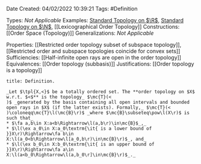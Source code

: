 <div class="topSpace"></div>

Date Created: 04/02/2022 10:39:21
Tags: #Definition

Types: _Not Applicable_
Examples: [Standard Topology on $\R$](Standard%20Topology%20on%20R.md), [Standard Topology on $\N$](Standard%20Topology%20on%20N.md), [[Lexicographical Order Topology]]
Constructions: [[Order Space (Topology)]]
Generalizations: _Not Applicable_

Properties: [[Restricted order topology subset of subspace topology]], [[Restricted order and subspace topologies coincide for convex sets]]
Sufficiencies: [[Half-infinite open rays are open in the order topology]]
Equivalences: [[Order topology (subbasis)]]
Justifications: [[Order topology is a topology]]

``` ad-Definition
title: Definition.

_Let $\tpl{X,<}$ be a totally ordered set. The **order topology on $X$ w.r.t. $<$** is the topology_ $\mc{T}(<
)$ _generated by the basis containing all open intervals and bounded open rays in $X$ (if the latter exists). Formally,_ $\mc{T}(<
)\coloneqq\mc{T}\l(\mc{B}\r)$ _where $\mc{B}\subseteq\pow\l(X\r)$ is such that_
* $\fa a,b\in X:a<b\Rightarrow\l(a,b\r)\in\mc{B}$_,_
* $\l(\ex a_0\in X:a_0\textrm{\it{ is a lower bound of }}X\r)\Rightarrow\fa b\in X:\l(a_0<b\Rightarrow\l[a_0,b\r)\in\mc{B}\r)$_, and_
* $\l(\ex b_0\in X:b_0\textrm{\it{ is an upper bound of }}X\r)\Rightarrow\fa a\in X:\l(a<b_0\Rightarrow\l(a,b_0\r]\in\mc{B}\r)$_._

```
